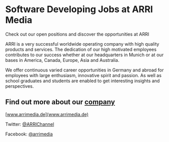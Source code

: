 # Software Developing Jobs at ARRI Media
Check out our open positions and discover the opportunities at ARRI

ARRI is a very successful worldwide operating company with high quality products and services. The dedication of our high motivated employees contributes to our success whether at our headquarters in Munich or at our bases in America, Canada, Europe, Asia and Australia.

We offer continuous varied career opportunities in Germany and abroad for employees with large enthusiasm, innovative spirit and passion. As well as school graduates and students are enabled to get interesting insights and perspectives.


Find out more about our [company](http://www.arri.com/de/unternehmen/karriere/)
---
[www.arrimedia.de](www.arrimedia.de)

Twitter: [@ARRIChannel](http://twitter.com/ARRIChannel)

Facebook: [@arrimedia](https://www.facebook.com/arrimedia/)
